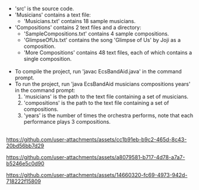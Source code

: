 - 'src' is the source code.
- 'Musicians' contains a text file:
  - 'Musicians.txt' contains 18 sample musicians.
- 'Compositions' contains 2 text files and a directory:
  - 'SampleCompositions.txt' contains 4 sample compositions.
  - 'GlimpseOfUs.txt' contains the song 'Glimpse of Us' by Joji as a composition.
  - 'More Compositions' contains 48 text files, each of which contains a single composition. <br><br>
- To compile the project, run 'javac EcsBandAid.java' in the command prompt. 
- To run the project, run 'java EcsBandAid musicians compositions years' in the command prompt:
  1. 'musicians' is the path to the text file containing a set of musicians.
  2. 'compositions' is the path to the text file containing a set of compositions.
  3. 'years' is the number of times the orchestra performs, note that each performance plays 3 compositions. <br><br>

https://github.com/user-attachments/assets/cc1b91eb-b9c2-465d-8c43-20bd56bb7d29

https://github.com/user-attachments/assets/a8079581-b717-4d78-a7a7-b5246e5c0d90

https://github.com/user-attachments/assets/14660320-fc69-4973-942d-718222f15809

